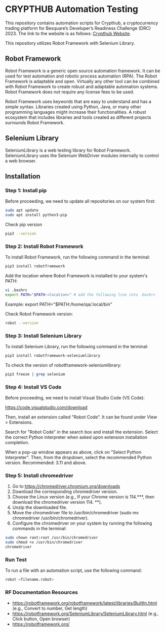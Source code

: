 # CRYPTHUB Automation Testing

This repository contains automation scripts for Crypthub, a cryptocurrency trading platform for Besquare’s Developer’s Readiness Challenge (DRC) 2023. The link to the website is as follows: [Crypthub Website](https://crypthub-app.vercel.app/).

This repository utilizes Robot Framework with Selenium Library.

## Robot Framework

Robot Framework is a generic open source automation framework. It can be used for test automation and robotic process automation (RPA). The Robot Framework is adaptable and open. Virtually any other tool can be combined with Robot Framework to create robust and adaptable automation systems. Robot Framework does not require any license fees to be used.

Robot Framework uses keywords that are easy to understand and has a simple syntax. Libraries created using Python, Java, or many other programming languages might increase their functionalities. A robust ecosystem that includes libraries and tools created as different projects surrounds Robot Framework.

## Selenium Library

SeleniumLibrary is a web testing library for Robot Framework. SeleniumLibrary uses the Selenium WebDriver modules internally to control a web browser.

## Installation

### Step 1: Install pip

Before proceeding, we need to update all repositories on our system first:

```bash
sudo apt update
sudo apt install python3-pip
```

Check pip version
```bash
pip3 --version
```

### Step 2: Install Robot Framework
To install Robot Framework, run the following command in the terminal:

```bash
pip3 install robotframework
```

Add the location where Robot Framework is installed to your system's PATH:

```bash
vi .bashrc
export PATH="$PATH:<location>" # add the following line into .bashrc
```
Example: export PATH="$PATH:/home/qa/.local/bin"

Check Robot Framework version:

```bash
robot --version
```

### Step 3: Install Selenium Library
To install Selenium Library, run the following command in the terminal:

```bash
pip3 install robotframework-seleniumlibrary
```

To check the version of robotframework-seleniumlibrary:

```bash
pip3 freeze | grep selenium
```

### Step 4: Install VS Code
Before proceeding, we need to install Visual Studio Code (VS Code):

https://code.visualstudio.com/download

Then, install an extension called "Robot Code". It can be found under View > Extensions.

Search for "Robot Code" in the search box and install the extension. Select the correct Python interpreter when asked upon extension installation completion.

When a pop-up window appears as above, click on "Select Python Interpreter". Then, from the dropdown, select the recommended Python version. Recommended: 3.11 and above.

### Step 5: Install chromedriver
1.  Go to https://chromedriver.chromium.org/downloads
2.  Download the corresponding chromedriver version.
3.  Choose the Linux version (e.g., If your Chrome version is 114.***, then download the chromedriver version 114. **).
4.  Unzip the downloaded file.
5.  Move the chromedriver file to /usr/bin/chromedriver (sudo mv chromedriver /usr/bin/chromedriver).
6.  Configure the chromedriver on your system by running the following commands in the terminal:

```bash
sudo chown root:root /usr/bin/chromedriver
sudo chmod +x /usr/bin/chromedriver
chromedriver
```

### Run Test
To run a file with an automation script, use the following command:

```bash
robot <filename.robot>
```

### RF Documentation Resources
- https://robotframework.org/robotframework/latest/libraries/BuiltIn.html (e.g., Convert to number, Get length)
- https://robotframework.org/SeleniumLibrary/SeleniumLibrary.html (e.g., Click button, Open browser)
- https://robotframework.org/


































